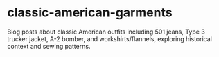 # classic-american-garments
Blog posts about classic American outfits including 501 jeans, Type 3 trucker jacket, A-2 bomber, and workshirts/flannels, exploring historical context and sewing patterns.
